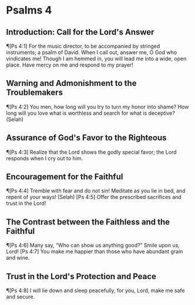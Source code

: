 # Psalms 4

## Introduction: Call for the Lord's Answer
¶[Ps 4:1] For the music director, to be accompanied by stringed instruments; a psalm of David. When I call out, answer me, O God who vindicates me! Though I am hemmed in, you will lead me into a wide, open place. Have mercy on me and respond to my prayer!

## Warning and Admonishment to the Troublemakers
¶[Ps 4:2] You men, how long will you try to turn my honor into shame? How long will you love what is worthless and search for what is deceptive? (Selah)

## Assurance of God's Favor to the Righteous
¶[Ps 4:3] Realize that the Lord shows the godly special favor; the Lord responds when I cry out to him.

## Encouragement for the Faithful
¶[Ps 4:4] Tremble with fear and do not sin! Meditate as you lie in bed, and repent of your ways! (Selah)
[Ps 4:5] Offer the prescribed sacrifices and trust in the Lord!

## The Contrast between the Faithless and the Faithful
¶[Ps 4:6] Many say, “Who can show us anything good?” Smile upon us, Lord!
[Ps 4:7] You make me happier than those who have abundant grain and wine.

## Trust in the Lord's Protection and Peace
¶[Ps 4:8] I will lie down and sleep peacefully, for you, Lord, make me safe and secure.
